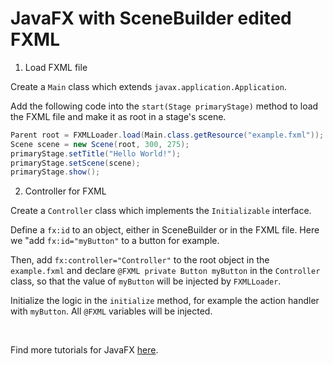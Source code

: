 # JavaFX with SceneBuilder edited FXML

  1. Load FXML file
  
  Create a `Main` class which extends `javax.application.Application`.
  
  Add the following code into the `start(Stage primaryStage)` method to load the FXML file and make it as root in a stage's scene.
  
  ```java
  Parent root = FXMLLoader.load(Main.class.getResource("example.fxml"));
  Scene scene = new Scene(root, 300, 275);
  primaryStage.setTitle("Hello World!");
  primaryStage.setScene(scene);
  primaryStage.show();
  ```
  
  2. Controller for FXML
  
  Create a `Controller` class which implements the `Initializable` interface.
  
  Define a `fx:id` to an object, either in SceneBuilder or in the FXML file. Here we "add `fx:id="myButton"` to a button for example.
  
  Then, add `fx:controller="Controller"` to the root object in the `example.fxml` and declare `@FXML private Button myButton` in the `Controller` class, so that the value of `myButton` will be injected by `FXMLLoader`.
  
  Initialize the logic in the `initialize` method, for example the action handler with `myButton`. All `@FXML` variables will be injected.

&nbsp;

Find more tutorials for JavaFX [here](http://docs.oracle.com/javase/8/javafx/get-started-tutorial/get_start_apps.htm#BACECIIB).
